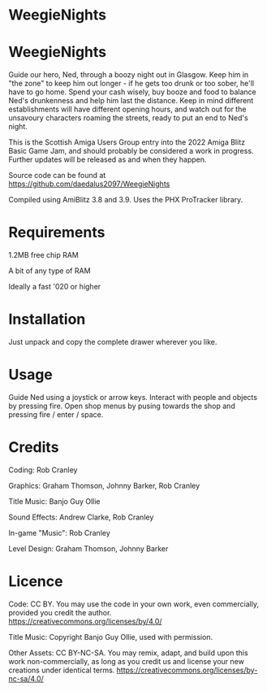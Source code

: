 # WeegieNights

WeegieNights
============

Guide our hero, Ned, through a boozy night out in Glasgow. Keep him in "the
zone" to keep him out longer - if he gets too drunk or too sober, he'll have to
go home. Spend your cash wisely, buy booze and food to balance Ned's
drunkenness and help him last the distance. Keep in mind different
establishments will have different opening hours, and watch out for the
unsavoury characters roaming the streets, ready to put an end to Ned's night.

This is the Scottish Amiga Users Group entry into the 2022 Amiga Blitz Basic
Game Jam, and should probably be considered a work in progress. Further updates
will be released as and when they happen.

Source code can be found at https://github.com/daedalus2097/WeegieNights

Compiled using AmiBlitz 3.8 and 3.9. Uses the PHX ProTracker library.


Requirements
============
1.2MB free chip RAM

A bit of any type of RAM

Ideally a fast '020 or higher


Installation
============
Just unpack and copy the complete drawer wherever you like.


Usage
=====
Guide Ned using a joystick or arrow keys. Interact with people and objects by
pressing fire. Open shop menus by pusing towards the shop and pressing fire / 
enter / space.


Credits
=======
Coding: Rob Cranley

Graphics: Graham Thomson, Johnny Barker, Rob Cranley

Title Music: Banjo Guy Ollie

Sound Effects: Andrew Clarke, Rob Cranley

In-game "Music": Rob Cranley

Level Design: Graham Thomson, Johnny Barker


Licence
=======
Code: CC BY. You may use the code in your own work, even commercially,
provided you credit the author. https://creativecommons.org/licenses/by/4.0/

Title Music: Copyright Banjo Guy Ollie, used with permission.

Other Assets: CC BY-NC-SA. You may remix, adapt, and build upon this work
non-commercially, as long as you credit us and license your new creations
under identical terms. https://creativecommons.org/licenses/by-nc-sa/4.0/
